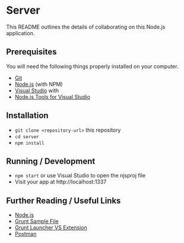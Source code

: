 ﻿# Server

This README outlines the details of collaborating on this Node.js application.

## Prerequisites

You will need the following things properly installed on your computer.

* [Git](http://git-scm.com/)
* [Node.js](http://nodejs.org/) (with NPM) 
* [Visual Studio](http://www.visualstudio.com/) with 
* [Node.js Tools for Visual Studio](http://nodejstools.codeplex.com/)

## Installation

* `git clone <repository-url>` this repository
* `cd server`
* `npm install`

## Running / Development

* `npm start` or use Visual Studio to open the njsproj file 
* Visit your app at http://localhost:1337

## Further Reading / Useful Links

* [Node.js](http://nodejs.com/)
* [Grunt Sample File](http://gruntjs.com/sample-gruntfile)
* [Grunt Launcher VS Extension](https://visualstudiogallery.msdn.microsoft.com/dcbc5325-79ef-4b72-960e-0a51ee33a0ff)
* [Postman](http://www.getpostman.com/)
